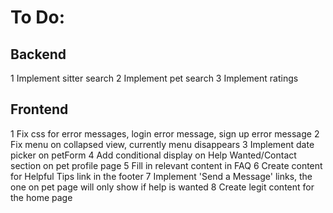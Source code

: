 # To Do:

## Backend
1 Implement sitter search
2 Implement pet search
3 Implement ratings


## Frontend
1 Fix css for error messages, login error message, sign up error message
2 Fix menu on collapsed view, currently menu disappears
3 Implement date picker on petForm
4 Add conditional display on Help Wanted/Contact section on pet profile page
5 Fill in relevant content in FAQ
6 Create content for Helpful Tips link in the footer
7 Implement 'Send a Message' links, the one on pet page will only show if help is wanted
8 Create legit content for the home page
